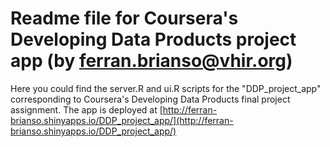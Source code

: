 # Readme file for Coursera's Developing Data Products project app (by ferran.brianso@vhir.org)
Here you could find the server.R and ui.R scripts for the "DDP_project_app"
corresponding to Coursera's Developing Data Products final project assignment.
The app is deployed at [http://ferran-brianso.shinyapps.io/DDP_project_app/](http://ferran-brianso.shinyapps.io/DDP_project_app/)
